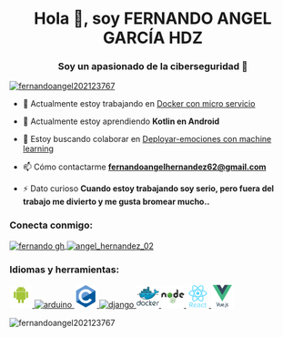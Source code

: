 <h1 align="center">Hola 👋, soy FERNANDO ANGEL GARCÍA HDZ</h1>
<h3 align="center">Soy un apasionado de la ciberseguridad 👻</h3>

<p align="left">
  <a href="https://github.com/ryo-ma/github-profile-trophy">
    <img src="https://github-profile-trophy.vercel.app/?username=fernandoangel202123767" alt="fernandoangel202123767" />
  </a>
</p>

- 🔭 Actualmente estoy trabajando en [Docker con micro servicio](https://github.com/FERNANDOANGEL202123767/code_programme-kubernetes)

- 🌱 Actualmente estoy aprendiendo **Kotlin en Android**

- 👯 Estoy buscando colaborar en [Deployar-emociones con machine learning](https://github.com/FERNANDOANGEL202123767/emocion)

- 📫 Cómo contactarme **fernandoangelhernandez62@gmail.com**

- ⚡ Dato curioso **Cuando estoy trabajando soy serio, pero fuera del trabajo me divierto y me gusta bromear mucho..**

<h3 align="left">Conecta conmigo:</h3>
<p align="left">
  <a href="https://fb.com/fernando.gh" target="blank">
    <img align="center" src="https://raw.githubusercontent.com/rahuldkjain/github-profile-readme-generator/master/src/images/icons/Social/facebook.svg" alt="fernando gh" height="30" width="40" />
  </a>
  <a href="https://instagram.com/angel_hernandez_02" target="blank">
    <img align="center" src="https://raw.githubusercontent.com/rahuldkjain/github-profile-readme-generator/master/src/images/icons/Social/instagram.svg" alt="angel_hernandez_02" height="30" width="40" />
  </a>
</p>

<h3 align="left">Idiomas y herramientas:</h3>
<p align="left">
  <a href="https://developer.android.com" target="_blank" rel="noreferrer">
    <img src="https://raw.githubusercontent.com/devicons/devicon/master/icons/android/android-original-wordmark.svg" alt="android" width="40" height="40" />
  </a>
  <a href="https://www.arduino.cc/" target="_blank" rel="noreferrer">
    <img src="https://cdn.worldvectorlogo.com/logos/arduino-1.svg" alt="arduino" width="40" height="40" />
  </a>
  <a href="https://www.cprogramming.com/" target="_blank" rel="noreferrer">
    <img src="https://raw.githubusercontent.com/devicons/devicon/master/icons/c/c-original.svg" alt="c" width="40" height="40" />
  </a>
  <a href="https://www.djangoproject.com/" target="_blank" rel="noreferrer">
    <img src="https://cdn.worldvectorlogo.com/logos/django.svg" alt="django" width="40" height="40" />
  </a>
  <a href="https://www.docker.com/" target="_blank" rel="noreferrer">
    <img src="https://raw.githubusercontent.com/devicons/devicon/master/icons/docker/docker-original-wordmark.svg" alt="docker" width="40" height="40" />
  </a>
  <a href="https://nodejs.org" target="_blank" rel="noreferrer">
    <img src="https://raw.githubusercontent.com/devicons/devicon/master/icons/nodejs/nodejs-original-wordmark.svg" alt="nodejs" width="40" height="40" />
  </a>
  <a href="https://reactjs.org/" target="_blank" rel="noreferrer">
    <img src="https://raw.githubusercontent.com/devicons/devicon/master/icons/react/react-original-wordmark.svg" alt="react" width="40" height="40" />
  </a>
  <a href="https://vuejs.org/" target="_blank" rel="noreferrer">
    <img src="https://raw.githubusercontent.com/devicons/devicon/master/icons/vuejs/vuejs-original-wordmark.svg" alt="vuejs" width="40" height="40" />
  </a>
</p>

<p>
  <img align="center" src="https://github-readme-stats.vercel.app/api/top-langs?username=fernandoangel202123767&show_icons=true&locale=es&layout=compact" alt="fernandoangel202123767" />
</p>
